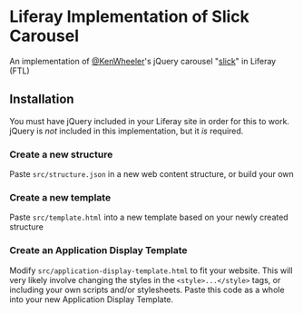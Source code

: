 # Liferay Implementation of Slick Carousel
An implementation of [@KenWheeler](https://github.com/kenwheeler)'s jQuery carousel "[slick](https://github.com/kenwheeler/slick)" in Liferay (FTL)

## Installation
You must have jQuery included in your Liferay site in order for this to work. jQuery is *not* included in this implementation, but it _is_ required.

### Create a new structure
Paste  `src/structure.json` in a new web content structure, or build your own

### Create a new template
Paste `src/template.html` into a new template based on your newly created structure

### Create an Application Display Template
Modify `src/application-display-template.html` to fit your website. This will very likely involve changing the styles in the `<style>...</style>` tags, or including your own scripts and/or stylesheets. Paste this code as a whole into your new Application Display Template.
